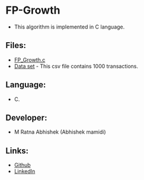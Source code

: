# FP-Growth
- This algorithm is implemented in C language.

## Files:
- [FP_Growth.c](https://github.com/Abhishekmamidi123/FP-Growth/blob/master/FP_Growth.c)
- [Data set](https://github.com/Abhishekmamidi123/FP-Growth/blob/master/groceries_subset.csv) - This csv file contains 1000 transactions.

## Language:
- C.

## Developer:
- M Ratna Abhishek (Abhishek mamidi)

## Links:
- [Github](https://github.com/Abhishekmamidi123)
- [LinkedIn](https://www.linkedin.com/in/abhishek-mamidi-a7a982114/)
